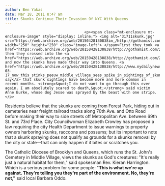 ```yaml
---
author: Ben Yakas
date: Mar 18, 2011 8:47 am
title: Skunks Continue Their Invasion Of NYC With Queens
---
```


	
										<p><span class="mt-enclosure mt-enclosure-image" style="display: inline;"> <img alt="31711skunk.jpg" src="https://web.archive.org/web/20150428130838im_/http://gothamist.com/attachments/byakas/31711skunk.jpg" width="250" height="250" class="image-left"> </span>First they took <a href="https://web.archive.org/web/20150428130838/http://gothamist.com/2009/09/27/skunks_invade_manhattan.php">Manhattan</a>, then they crossed into the <a href="https://web.archive.org/web/20150428130838/http://gothamist.com/2010/01/20/bronx_residents_live_in_constant_fe.php">Bronx</a>, and now the skunks have made their way into Queens. <a href="https://web.archive.org/web/20150428130838/http://www.nydailynews.com/ny_local/queens/2011/03/17/2011-03-17_now_this_stinks_peeuw_middle_village_sees_spike_in_sightings_of_skunks.html">Residents say</a> that skunk sightings have become more and more common in recent months. <strong>&quot;I do not want to go through this ever again. I am absolutely scared to death,&quot;</strong> said victim Anne Burke, whose dog Jesse was sprayed by the beast with one stripe.</p>

<p>Residents believe that the skunks are coming from Forest Park, hiding out in cemeteries near freight railroad tracks along 70th Ave. and Otto Road before making their way to side streets off Metropolitan Ave. between 69th St. and 73rd Place. City Councilwoman Elizabeth Crowley has proposed a law requiring the city Health Department to issue warnings to property owners harboring skunks, raccoons and possums; but its important to note that a skunk spraying does not qualify as grounds for a skunks removal by the city or state&#x2014;that can only happen if it bites or scratches you. </p>

<p>The Catholic Diocese of Brooklyn and Queens, which runs the St. John&apos;s Cemetery in Middle Village, views the skunks as God&apos;s creatures: &quot;It&apos;s really just a natural habitat for them,&quot; said spokesman Rev. Kieran Harrington. Which is a serious problem for some people: &quot;<strong>This is what we&apos;re up against. They&apos;re telling you they&apos;re part of the environment. No, they&apos;re not,&quot;</strong> said local Barbara Oddo.</p>					
										
									
				
